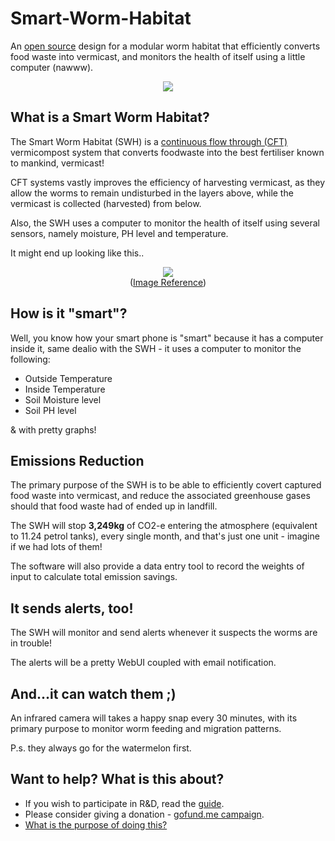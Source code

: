 # Smart-Worm-Habitat

An [open source](https://github.com/danielneil/Smart-Worm-Habitat/blob/main/doc/what-does-opensource-mean.MD) design for a modular worm habitat that efficiently converts food waste into vermicast, and monitors the health of itself using a little computer (nawww). 

<p align="center">
  <img src="https://github.com/danielneil/Smart-Worm-Habitat/blob/main/images/cad-concept2.png?raw=true">
</p>

## What is a Smart Worm Habitat? 

The Smart Worm Habitat (SWH) is a [continuous flow through (CFT)](https://urbanwormcompany.com/complete-guide-to-continuous-flow-vermicomposting/) vermicompost system that converts foodwaste into the best fertiliser known to mankind, vermicast! 

CFT systems vastly improves the efficiency of harvesting vermicast, as they allow the worms to remain undisturbed in the layers above, while the vermicast is collected (harvested) from below.   

Also, the SWH uses a computer to monitor the health of itself using several sensors, namely moisture, PH level and temperature.

It might end up looking like this..

<p align="center">
  <img src="https://github.com/danielneil/Smart-Worm-Habitat/blob/main/images/cf-bin.jpg?raw=true">
  <br />
  (<a href ="https://urbanwormcompany.com/complete-guide-to-continuous-flow-vermicomposting">Image Reference</a>)
</p>

## How is it "smart"? 

Well, you know how your smart phone is "smart" because it has a computer inside it, same dealio with the SWH - it uses a computer to monitor the following: 

* Outside Temperature
* Inside Temperature 
* Soil Moisture level
* Soil PH level 

& with pretty graphs!

## Emissions Reduction 

The primary purpose of the SWH is to be able to efficiently covert captured food waste into vermicast, and reduce the associated greenhouse gases should that food waste had of ended up in landfill.

The SWH will stop **3,249kg** of CO2-e entering the atmosphere (equivalent to 11.24 petrol tanks), every single month, and that's just one unit - imagine if we had lots of them!

The software will also provide a data entry tool to record the weights of input to calculate total emission savings.

## It sends alerts, too!

The SWH will monitor and send alerts whenever it suspects the worms are in trouble! 

The alerts will be a pretty WebUI coupled with email notification. 

## And...it can watch them ;)

An infrared camera will takes a happy snap every 30 minutes, with its primary purpose to monitor worm feeding and migration patterns.

P.s. they always go for the watermelon first. 

## Want to help? What is this about?

* If you wish to participate in R&D, read the [guide](https://github.com/danielneil/Smart-Worm-Habitat/tree/main/engineering).
* Please consider giving a donation - [gofund.me campaign](https://gofund.me/1dbc1ac6).
* [What is the purpose of doing this?](https://github.com/danielneil/Smart-Worm-Habitat/blob/main/doc/mantra.md)


